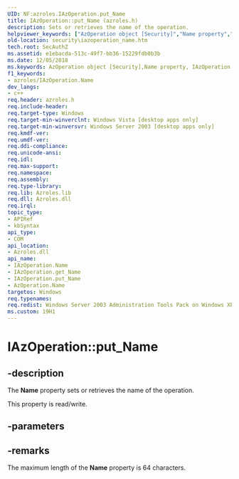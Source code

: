 ```yaml
---
UID: NF:azroles.IAzOperation.put_Name
title: IAzOperation::put_Name (azroles.h)
description: Sets or retrieves the name of the operation.helpviewer_keywords: ["AzOperation object [Security]","Name property","IAzOperation interface [Security]","Name property","IAzOperation.Name","IAzOperation.put_Name","IAzOperation::Name","IAzOperation::get_Name","IAzOperation::put_Name","Name property [Security]","Name property [Security]","AzOperation object","Name property [Security]","IAzOperation interface","azroles/IAzOperation::Name","azroles/IAzOperation::get_Name","azroles/IAzOperation::put_Name","put_Name","security.iazoperation_name"]
old-location: security\iazoperation_name.htm
tech.root: SecAuthZ
ms.assetid: e1ebacda-513c-49f7-bb36-15229fdb0b3b
ms.date: 12/05/2018
ms.keywords: AzOperation object [Security],Name property, IAzOperation interface [Security],Name property, IAzOperation.Name, IAzOperation.put_Name, IAzOperation::Name, IAzOperation::get_Name, IAzOperation::put_Name, Name property [Security], Name property [Security],AzOperation object, Name property [Security],IAzOperation interface, azroles/IAzOperation::Name, azroles/IAzOperation::get_Name, azroles/IAzOperation::put_Name, put_Name, security.iazoperation_name
f1_keywords:
- azroles/IAzOperation.Name
dev_langs:
- c++
req.header: azroles.h
req.include-header: 
req.target-type: Windows
req.target-min-winverclnt: Windows Vista [desktop apps only]
req.target-min-winversvr: Windows Server 2003 [desktop apps only]
req.kmdf-ver: 
req.umdf-ver: 
req.ddi-compliance: 
req.unicode-ansi: 
req.idl: 
req.max-support: 
req.namespace: 
req.assembly: 
req.type-library: 
req.lib: Azroles.lib
req.dll: Azroles.dll
req.irql: 
topic_type:
- APIRef
- kbSyntax
api_type:
- COM
api_location:
- Azroles.dll
api_name:
- IAzOperation.Name
- IAzOperation.get_Name
- IAzOperation.put_Name
- AzOperation.Name
targetos: Windows
req.typenames: 
req.redist: Windows Server 2003 Administration Tools Pack on Windows XP
ms.custom: 19H1
---
```


# IAzOperation::put_Name


## -description


The <b>Name</b> property sets or retrieves the name of the operation.

This property is read/write.


## -parameters


## -remarks



The maximum length of the <b>Name</b> property is 64 characters.



